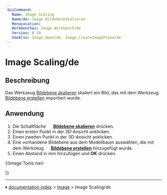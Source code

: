 ```yaml
---
 GuiCommand:
   Name: Image Scaling
   Name/de: Image BildebeneSkalieren
   MenuLocation: 
   Workbenches: Image Workbench/de
   Version: 0.18
   SeeAlso: Image_Open/de, Image_CreateImagePlane/de
---
```


# Image Scaling/de

## Beschreibung

Das Werkzeug [Bildebene skalieren](Image_Scaling/de.md) skaliert ein Bild, das mit dem Werkzeug [Bildebene erstellen](Image_CreateImagePlane/de.md) importiert wurde.

## Anwendung

1.  Die Schaltfläche **<img src="images/Image_Scaling.svg" width=16px> [Bildebene skalieren](Image_Scaling/de.md)** drücken.
2.  Einen ersten Punkt in der 3D-Ansicht anklicken.
3.  Einen zweiten Punkt in der 3D-Ansicht anklicken.
4.  Eine vorhandene Bildebene aus dem Modellbaum auswählen, die mit dem Werkzeug **<img src="images/Image_CreateImagePlane.svg" width=16px> [Bildebene erstellen](Image_CreateImagePlane/de.md)** hinzugefügt wurde.
5.  Einen Abstand in mm hinzufügen und **OK** drücken.





{{Image Tools navi

}}



---
⏵ [documentation index](../README.md) > [Image](Image_Workbench.md) > Image Scaling/de
